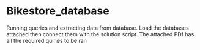 # Bikestore_database
Running queries and extracting data from database.
Load the databases attached then connect them with the solution script..The attached PDf has all the required quiries to be ran

